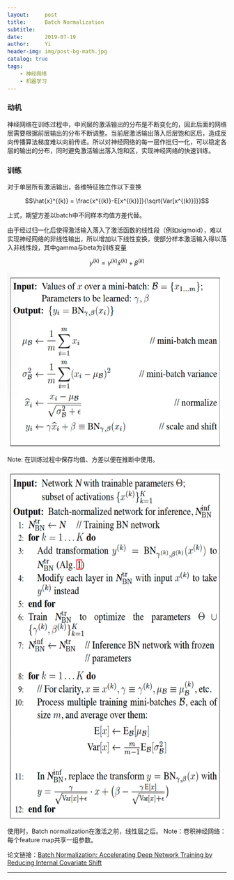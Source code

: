 ```yaml
---
layout:     post
title:      Batch Normalization
subtitle:   
date:       2019-07-19
author:     Yi
header-img: img/post-bg-math.jpg
catalog: true
tags:
    - 神经网络
    - 机器学习
---
```

### 动机
神经网络在训练过程中，中间层的激活输出的分布是不断变化的，因此后面的网络层需要根据前层输出的分布不断调整。当前层激活输出落入后层饱和区后，造成反向传播算法梯度难以向前传递。所以对神经网络的每一层作批归一化，可以稳定各层的输出的分布，同时避免激活输出落入饱和区，实现神经网络的快速训练。

### 训练
对于单层所有激活输出，各维特征独立作以下变换


$$\hat{x}^{(k)} = \frac{x^{(k)}-E[x^{(k)}]}{\sqrt{Var[x^{(k)}]}}$$


上式，期望方差以batch中不同样本均值方差代替。

由于经过归一化后使得激活输入落入了激活函数的线性段（例如sigmoid），难以实现神经网络的非线性输出，所以增加以下线性变换，使部分样本激活输入得以落入非线性段，其中gamma与beta为训练变量

$$y^{(k)}=\gamma^{(k)}\hat{x}^{(k)} + \beta^{(k)}$$


<img src="/img/BatchNormalization/Fig1.png"  height="400" width="495">

Note: 在训练过程中保存均值、方差以便在推断中使用。

<img src="/img/BatchNormalization/Fig2.png"  height="800" width="495">

使用时，Batch normalization在激活之前，线性层之后。
Note：卷积神经网络：每个feature map共享一组参数。

论文链接：[Batch Normalization: Accelerating Deep Network Training by Reducing Internal Covariate Shift](http://de.arxiv.org/pdf/1502.03167)

---
